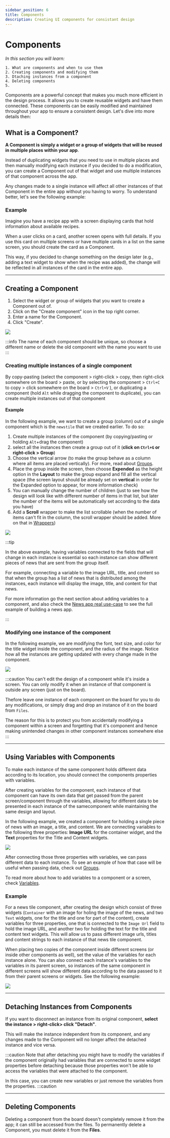 ```yaml
---
sidebar_position: 6
title: Components
description: Creating UI components for consistant design
---
```



# Components

*In this section you will learn:*
```
1. What are components and when to use them
2. Creating components and modifying them
3. Dtaching instances from a component 
4. Deleting components
5. 
```

Components are a powerful concept that makes you much more efficient in the design process. It allows you to create reusable widgets and have them connected. These components can be easily modified and maintained throughout your app to ensure a consistent design. Let's dive into more details then:

## What is a Component?

**A Component is simply a widget or a group of widgets that will be reused in multiple places within your app**.

 Instead of duplicating widgets that you need to use in multiple places and then manually modifying each instance if you decided to do a modification, you can create a Component out of that widget and use multiple instances of that component across the app. 
 
 Any changes made to a single instance will affect all other instances of that Component in the entire app without you having to worry. To understand better, let's see the following example:

### Example

Imagine you have a recipe app with a screen displaying cards that hold information about available recipes. 

When a user clicks on a card, another screen opens with full details. If you use this card on multiple screens or have multiple cards in a list on the same screen, you should create the card as a Component.

 This way, if you decided to change something on the design later (e.g., adding a text widget to show when the recipe was added), the change will be reflected in all instances of the card in the entire app.

---

## Creating a Component

1.  Select the widget or group of widgets that you want to create a Component out of.
2.  Click on the "Create component" icon in the top right corner.
3.  Enter a name for the Component.
4.  Click "Create".

![](./img/create_comp.gif)

:::info
The name of each component should be unique, so choose a different name or delete the old component with the name you want to use
:::




### Creating multiple instances of a single component
By copy-pasting (select the component > right-click > copy, then right-click somewhere on the board > paste, or by selecting the component > `Ctrl+C` to copy > click somewhere on the board > `Ctrl+V`  ), or duplicating a component (hold `Alt` while dragging the component to duplicate), you can create multiple instances out of that component

#### Example 
In the following example, we want to create a group (column) out of a single component which is the `newstile` that we created earlier. To do so:
1. Create multiple instances of the component (by copying/pasting or holding `Alt`+drag the component)
2. select all the instances then create a group out of it (**click on `Ctrl+G` or right-click > Group**) 
3. Choose the vertical arrow (to make the group behave as a column where all items are placed vertically). For more, read about [Groups](./layout/groups.md).
4. Place the group inside the screen, then choose **Expended** as the height option in the **Layout** to make the group expand and fill all the vertical space (the screen layout should be already set on **vertical** in order for the Expanded option to appear, for more information check)
5. You can manually change the number of children (just to see how the design will look like with different number of items in that list, but later the number of the items will be automatically set according to the data you have)
6. Add a **Scroll** wrapper to make the list scrollable (when the number of items can't fit in the column, the scroll wrapper should be added. More on that in [Wrappers](./wrappers.md))

![](./img/col_from_comp.gif)

:::tip

In the above example, having variables connected to the fields that will change in each instance is essential so each instance can show different pieces of news that are sent from the group itself.

 For example, connecting a variable to the image URL, title, and content so that when the group has a list of news that is distributed among the instances, each instance will display the image, title, and content for that news. 
 
 For more information go the next section about adding variables to a component, and also check the [News app real use-case](../use-cases/news_app.md) to see the full example of building a news app.

:::

### Modifying one instance of the component
In the following example, we are modifying the font, text size, and color for the title widget inside the component, and the radius of the image. Notice how all the instances are getting updated with every change made in the component.

![](./img/comp_update.gif)


:::caution
You can't edit the design of a component while it's inside a screen. You can only modify it when an instance of that component is outside any screen (just on the board). 

Thefore leave one instance of each component on the board for you to do any modifications, or simply drag and drop an instance of it on the board from `Files`. 

The reason for this is to protect you from accidentally modifying a component within a screen and forgetting that it's component and hence making unintended changes in other component instances somewhere else 
:::

---

## Using Variables with Components

To make each instance of the same component holds different data according to its location, you should connect the components properties with variables.

After creating variables for the component, each instance of that component can have its own data that get passed from the parent screen/component through the variables, allowing for different data to be presented in each instance of the samecomponent while maintaining the same design and layout.

 In the following example, we created a component for holding a single piece of news with an image, a title, and content. We are connecting variables to the following three properties: **Image URL** for the container widget, and the **Text** properties for the Title and Content widgets. 

 ![](./img/add_var_to_comp.gif)

 After connecting those three properties with variables, we can pass different data to each instance. To see an example of how that case will be useful when passing data, check out [Groups](./groups.md). 

 
  To read more about how to add variables to a component or a screen, check [Variables](../logic/variables.md).


### Example

For a news tile component, after creating the design which consist of three widgets (`Container` with an image for holing the image of the news, and two `Text` widgets, one for the title and one for part of the content), create variables for three properties, one that is connected to the `Image Url` field to hold the image URL, and another two for holding the text for the title and content text widgets. This will allow us to pass different image urls, titles and content strings to each instance of that news tile component.

When placing two copies of the component inside different screens (or inside other components as well), set the value of the variables for each instance alone. You can also connect each instance's variables to the variables in its parent screen, so instances of the same component in different screens will show different data according to the data passed to it from their parent screens or widgets. See the following example:

![](./img/comp_var_case.gif)

---

## Detaching Instances from Components

If you want to disconnect an instance from its original component, **select the instance > right-click> click "Detach"**. 

This will make the instance independent from its component, and any changes made to the Component will no longer affect the detached instance and vice versa. 

:::caution
Note that after detaching you might have to modify the variables if the component originally had variables that are connected to some widget properties before detaching because those properties won't be able to access the variables that were attached to the component. 

In this case, you can create new variables or just remove the variables from the properties.
:::caution

---

## Deleting Components

Deleting a component from the board doesn't completely remove it from the app; it can still be accessed from the files. To permanently delete a Component, you must delete it from the **Files**.




